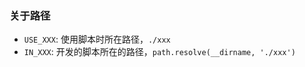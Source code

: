 ### 关于路径

- `USE_XXX`: 使用脚本时所在路径，`./xxx`
- `IN_XXX`: 开发的脚本所在的路径，`path.resolve(__dirname, './xxx')`

